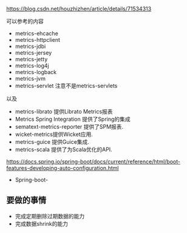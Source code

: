 


https://blog.csdn.net/houzhizhen/article/details/71534313


可以参考的内容

* metrics-ehcache
* metrics-httpclient
* metrics-jdbi
* metrics-jersey
* metrics-jetty
* metrics-log4j
* metrics-logback
* metrics-jvm
* metrics-servlet 注意不是metrics-servlets

以及
* metrics-librato 提供Librato Metrics报表
* Metrics Spring Integration 提供了Spring的集成
* sematext-metrics-reporter 提供了SPM报表.
* wicket-metrics提供Wicket应用.
* metrics-guice 提供Guice集成.
* metrics-scala 提供了为Scala优化的API.



https://docs.spring.io/spring-boot/docs/current/reference/html/boot-features-developing-auto-configuration.html

* Spring-boot-

## 要做的事情

* 完成定期删除过期数据的能力
* 完成数据shrink的能力

